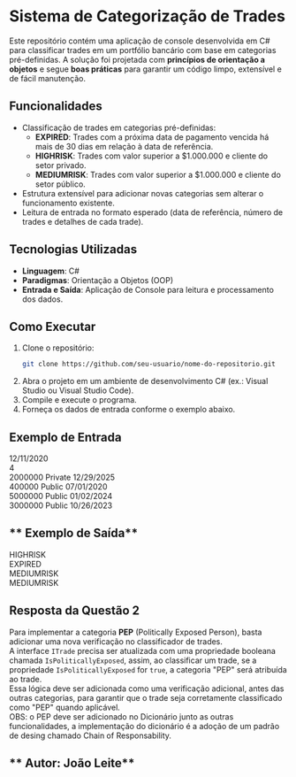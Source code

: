 # **Sistema de Categorização de Trades**

Este repositório contém uma aplicação de console desenvolvida em C# para classificar trades em um portfólio bancário com base em categorias pré-definidas. A solução foi projetada com **princípios de orientação a objetos** e segue **boas práticas** para garantir um código limpo, extensível e de fácil manutenção.

## **Funcionalidades**
- Classificação de trades em categorias pré-definidas:
  - **EXPIRED**: Trades com a próxima data de pagamento vencida há mais de 30 dias em relação à data de referência.
  - **HIGHRISK**: Trades com valor superior a $1.000.000 e cliente do setor privado.
  - **MEDIUMRISK**: Trades com valor superior a $1.000.000 e cliente do setor público.
- Estrutura extensível para adicionar novas categorias sem alterar o funcionamento existente.
- Leitura de entrada no formato esperado (data de referência, número de trades e detalhes de cada trade).

## **Tecnologias Utilizadas**
- **Linguagem**: C#
- **Paradigmas**: Orientação a Objetos (OOP)
- **Entrada e Saída**: Aplicação de Console para leitura e processamento dos dados.

## **Como Executar**
1. Clone o repositório:
   ```bash
   git clone https://github.com/seu-usuario/nome-do-repositorio.git
2. Abra o projeto em um ambiente de desenvolvimento C# (ex.: Visual Studio ou Visual Studio Code).
3. Compile e execute o programa.
4. Forneça os dados de entrada conforme o exemplo abaixo.

## **Exemplo de Entrada**
12/11/2020  
4  
2000000 Private 12/29/2025  
400000 Public 07/01/2020  
5000000 Public 01/02/2024  
3000000 Public 10/26/2023  

## ** Exemplo de Saída**
HIGHRISK  
EXPIRED  
MEDIUMRISK  
MEDIUMRISK  

## Resposta da Questão 2

Para implementar a categoria **PEP** (Politically Exposed Person), basta adicionar uma nova verificação no classificador de trades.   
A interface `ITrade` precisa ser atualizada com uma propriedade booleana chamada `IsPoliticallyExposed`, assim, ao classificar um trade, se a propriedade `IsPoliticallyExposed` for `true`, a categoria "PEP" será atribuída ao trade.  
Essa lógica deve ser adicionada como uma verificação adicional, antes das outras categorias, para garantir que o trade seja corretamente classificado como "PEP" quando aplicável.  
OBS: o PEP deve ser adicionado no Dicionário junto as outras funcionalidades, a implementação do dicionário é a adoção de um padrão de desing chamado Chain of Responsability.  



## ** Autor: João Leite**
